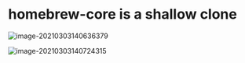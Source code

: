 # homebrew-core is a shallow clone

![image-20210303140636379](/Users/yegenieee/Desktop/yeGenieee_Github_TIL/TIL_정리/image/homebrew_20210303.png)

![image-20210303140724315](/Users/yegenieee/Desktop/yeGenieee_Github_TIL/TIL_정리/image/solution_20210303.png)

